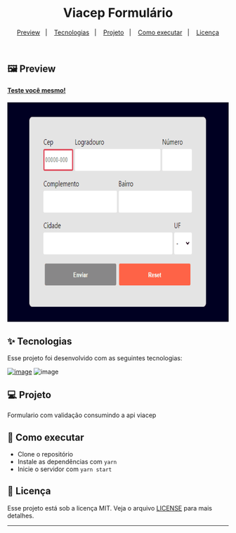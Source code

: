 <h1 align="center">
 Viacep Formulário
</h1>

<p align="center">
  <a href="#-preview">Preview</a>&nbsp;&nbsp;&nbsp;|&nbsp;&nbsp;&nbsp;
  <a href="#-tecnologias">Tecnologias</a>&nbsp;&nbsp;&nbsp;|&nbsp;&nbsp;&nbsp;
  <a href="#-projeto">Projeto</a>&nbsp;&nbsp;&nbsp;|&nbsp;&nbsp;&nbsp;
  <a href="#-como-executar">Como executar</a>&nbsp;&nbsp;&nbsp;|&nbsp;&nbsp;&nbsp;
  <a href="#-licença">Licença</a>
</p>

<br>

 ## 🖼️ Preview
 #### [Teste você mesmo! ](https://viacep-form.vercel.app/)
 <div align="center">

  <img height = "500px" src="./github/Form.gif"/>

 </div>


## ✨ Tecnologias

Esse projeto foi desenvolvido com as seguintes tecnologias:

[![image](https://img.shields.io/badge/React-20232A?style=for-the-badge&logo=react&logoColor=61DAFB)](https://react.dev/)
![image](https://img.shields.io/badge/JavaScript-F7DF1E?style=for-the-badge&logo=javascript&logoColor=black) 


## 💻 Projeto


Formulario com validação consumindo a api viacep


## 🚀 Como executar

- Clone o repositório
- Instale as dependências com `yarn`
- Inicie o servidor com `yarn start`


## 📄 Licença

Esse projeto está sob a licença MIT. Veja o arquivo [LICENSE](LICENSE.md) para mais detalhes.

---
